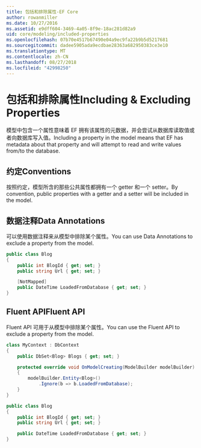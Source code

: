 ```yaml
---
title: 包括和排除属性-EF Core
author: rowanmiller
ms.date: 10/27/2016
ms.assetid: e9dff604-3469-4a05-8f9e-18ac281d82a9
uid: core/modeling/included-properties
ms.openlocfilehash: 07b70e4517b67490e04a9ec9fa22b9b5d5217681
ms.sourcegitcommit: dadee5905ada9ecdbae28363a682950383ce3e10
ms.translationtype: MT
ms.contentlocale: zh-CN
ms.lasthandoff: 08/27/2018
ms.locfileid: "42998250"
---
```

# <a name="including--excluding-properties"></a><span data-ttu-id="b767a-102">包括和排除属性</span><span class="sxs-lookup"><span data-stu-id="b767a-102">Including & Excluding Properties</span></span>

<span data-ttu-id="b767a-103">模型中包含一个属性意味着 EF 拥有该属性的元数据，并会尝试从数据库读取值或者向数据库写入值。</span><span class="sxs-lookup"><span data-stu-id="b767a-103">Including a property in the model means that EF has metadata about that property and will attempt to read and write values from/to the database.</span></span>

## <a name="conventions"></a><span data-ttu-id="b767a-104">约定</span><span class="sxs-lookup"><span data-stu-id="b767a-104">Conventions</span></span>

<span data-ttu-id="b767a-105">按照约定，模型所含的那些公共属性都拥有一个 getter 和一个 setter。</span><span class="sxs-lookup"><span data-stu-id="b767a-105">By convention, public properties with a getter and a setter will be included in the model.</span></span>

## <a name="data-annotations"></a><span data-ttu-id="b767a-106">数据注释</span><span class="sxs-lookup"><span data-stu-id="b767a-106">Data Annotations</span></span>

<span data-ttu-id="b767a-107">可以使用数据注释来从模型中排除某个属性。</span><span class="sxs-lookup"><span data-stu-id="b767a-107">You can use Data Annotations to exclude a property from the model.</span></span>

<!-- [!code-csharp[Main](samples/core/Modeling/DataAnnotations/Samples/IgnoreProperty.cs?highlight=6)] -->
``` csharp
public class Blog
{
    public int BlogId { get; set; }
    public string Url { get; set; }

    [NotMapped]
    public DateTime LoadedFromDatabase { get; set; }
}
```

## <a name="fluent-api"></a><span data-ttu-id="b767a-108">Fluent API</span><span class="sxs-lookup"><span data-stu-id="b767a-108">Fluent API</span></span>

<span data-ttu-id="b767a-109">Fluent API 可用于从模型中排除某个属性。</span><span class="sxs-lookup"><span data-stu-id="b767a-109">You can use the Fluent API to exclude a property from the model.</span></span>

<!-- [!code-csharp[Main](samples/core/Modeling/FluentAPI/Samples/IgnoreProperty.cs?highlight=7,8)] -->
``` csharp
class MyContext : DbContext
{
    public DbSet<Blog> Blogs { get; set; }

    protected override void OnModelCreating(ModelBuilder modelBuilder)
    {
        modelBuilder.Entity<Blog>()
            .Ignore(b => b.LoadedFromDatabase);
    }
}

public class Blog
{
    public int BlogId { get; set; }
    public string Url { get; set; }

    public DateTime LoadedFromDatabase { get; set; }
}
```
